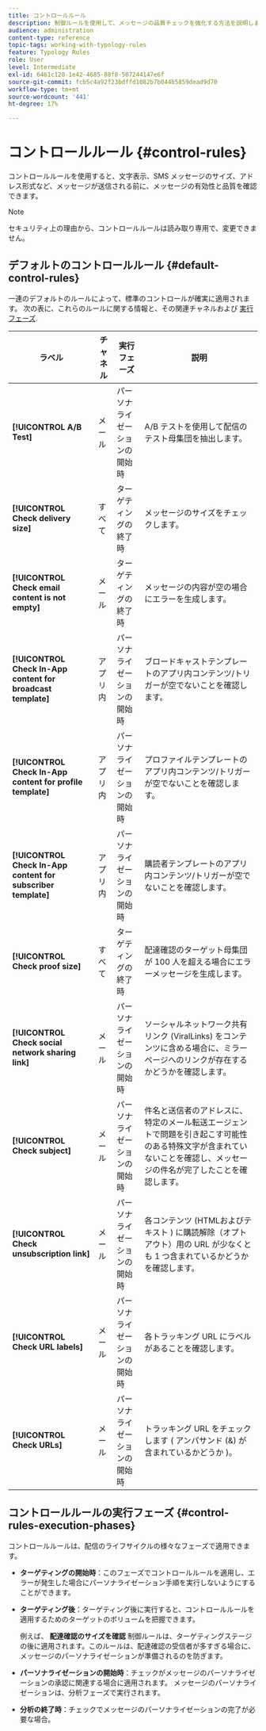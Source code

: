 ```yaml
---
title: コントロールルール
description: 制御ルールを使用して、メッセージの品質チェックを強化する方法を説明します。
audience: administration
content-type: reference
topic-tags: working-with-typology-rules
feature: Typology Rules
role: User
level: Intermediate
exl-id: 6461c128-1e42-4685-88f8-507244147e6f
source-git-commit: fcb5c4a92f23bdffd1082b7b044b5859dead9d70
workflow-type: tm+mt
source-wordcount: '441'
ht-degree: 17%

---
```


# コントロールルール {#control-rules}

コントロールルールを使用すると、文字表示、SMS メッセージのサイズ、アドレス形式など、メッセージが送信される前に、メッセージの有効性と品質を確認できます。

>[!NOTE]
>
>セキュリティ上の理由から、コントロールルールは読み取り専用で、変更できません。

## デフォルトのコントロールルール {#default-control-rules}

一連のデフォルトのルールによって、標準のコントロールが確実に適用されます。 次の表に、これらのルールに関する情報と、その関連チャネルおよび [実行フェーズ](#control-rules-execution-phases).

| ラベル | チャネル | 実行フェーズ | 説明 |
|---------|----------|---------|---------|
| **[!UICONTROL A/B Test]** | メール | パーソナライゼーションの開始時 | A/B テストを使用して配信のテスト母集団を抽出します。 |
| **[!UICONTROL Check delivery size]** | すべて | ターゲティングの終了時 | メッセージのサイズをチェックします。 |
| **[!UICONTROL Check email content is not empty]** | メール | ターゲティングの終了時 | メッセージの内容が空の場合にエラーを生成します。 |
| **[!UICONTROL Check In-App content for broadcast template]** | アプリ内 | パーソナライゼーションの開始時 | ブロードキャストテンプレートのアプリ内コンテンツ/トリガーが空でないことを確認します。 |
| **[!UICONTROL Check In-App content for profile template]** | アプリ内 | パーソナライゼーションの開始時 | プロファイルテンプレートのアプリ内コンテンツ/トリガーが空でないことを確認します。 |
| **[!UICONTROL Check In-App content for subscriber template]** | アプリ内 | パーソナライゼーションの開始時 | 購読者テンプレートのアプリ内コンテンツ/トリガーが空でないことを確認します。 |
| **[!UICONTROL Check proof size]** | すべて | ターゲティングの終了時 | 配達確認のターゲット母集団が 100 人を超える場合にエラーメッセージを生成します。 |
| **[!UICONTROL Check social network sharing link]** | メール | パーソナライゼーションの開始時 | ソーシャルネットワーク共有リンク (ViralLinks) をコンテンツに含める場合に、ミラーページへのリンクが存在するかどうかを確認します。 |
| **[!UICONTROL Check subject]** | メール | パーソナライゼーションの開始時 | 件名と送信者のアドレスに、特定のメール転送エージェントで問題を引き起こす可能性のある特殊文字が含まれていないことを確認し、メッセージの件名が完了したことを確認します。 |
| **[!UICONTROL Check unsubscription link]** | メール | パーソナライゼーションの開始時 | 各コンテンツ (HTMLおよびテキスト ) に購読解除（オプトアウト）用の URL が少なくとも 1 つ含まれているかどうかを確認します。 |
| **[!UICONTROL Check URL labels]** | メール | パーソナライゼーションの開始時 | 各トラッキング URL にラベルがあることを確認します。 |
| **[!UICONTROL Check URLs]** | メール | パーソナライゼーションの開始時 | トラッキング URL をチェックします ( アンパサンド (&amp;) が含まれているかどうか )。 |

## コントロールルールの実行フェーズ {#control-rules-execution-phases}

コントロールルールは、配信のライフサイクルの様々なフェーズで適用できます。

* **ターゲティングの開始時**：このフェーズでコントロールルールを適用し、エラーが発生した場合にパーソナライゼーション手順を実行しないようにすることができます。

* **ターゲティング後**：ターゲティング後に実行すると、コントロールルールを適用するためのターゲットのボリュームを把握できます。

  例えば、 **配達確認のサイズを確認** 制御ルールは、ターゲティングステージの後に適用されます。このルールは、配達確認の受信者が多すぎる場合に、メッセージのパーソナライゼーションが準備されるのを防ぎます。

* **パーソナライゼーションの開始時**：チェックがメッセージのパーソナライゼーションの承認に関連する場合に適用されます。 メッセージのパーソナライゼーションは、分析フェーズで実行されます。

* **分析の終了時**：チェックでメッセージのパーソナライゼーションの完了が必要な場合。
